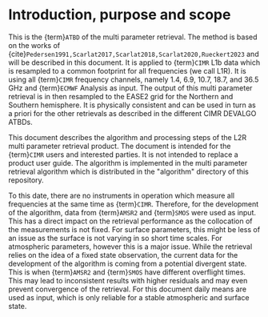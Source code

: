 # Introduction, purpose and scope

This is the {term}`ATBD` of the multi parameter retrieval. The method is based
on the works of {cite}`Pedersen1991,Scarlat2017,Scarlat2018,Scarlat2020,Rueckert2023` and
will be described in this document. It is applied to {term}`CIMR` L1b data which
is resampled to a common footprint for all frequencies (we call L1R). It is
using all {term}`CIMR` frequency channels, namely 1.4, 6.9, 10.7, 18.7, and 36.5
GHz and {term}`ECMWF` Analysis as input. The output of this multi parameter
retrieval is in then resampled to the EASE2 grid for the Northern and Southern hemisphere. It is physically
consistent and can be used in turn as a priori for the other retrievals as described in the different
CIMR DEVALGO ATBDs.

This document describes the algorithm and processing steps of the L2R multi
parameter retrieval product. The document is intended for the {term}`CIMR` users and
interested parties. It is not intended to replace a product user guide. The
algorithm is implemented in the multi parameter retrieval algorithm which
is distributed in the "algorithm" directory of this repository.

To this date, there are no instruments in operation which measure all
frequencies at the same time as {term}`CIMR`. Therefore, for the development
of the algorithm, data from {term}`AMSR2` and {term}`SMOS` were used as input.
This has a direct impact on the retrieval performance as the collocation of the
measurements is not fixed. For surface parameters, this might be less of an
issue as the surface is not varying in so short time scales. For atmospheric
parameters, however this is a major issue. While the retrieval relies on the
idea of a fixed state observation, the current data for the development of the
algorithm is coming from a potential divergent state. This is when
{term}`AMSR2` and {term}`SMOS` have different overflight times. This may lead
to inconsistent results with higher residuals and may even prevent convergence
of the retrieval. For this document daily means are used as input, which is only reliable for a stable atmospheric and surface state.
